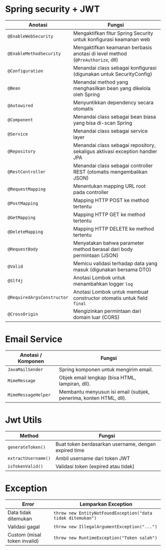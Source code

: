 # Spring security + JWT

| Anotasi                    | Fungsi                                                                        |
| -------------------------- | ----------------------------------------------------------------------------- |
| `@EnableWebSecurity`       | Mengaktifkan fitur Spring Security untuk konfigurasi keamanan web             |
| `@EnableMethodSecurity`    | Mengaktifkan keamanan berbasis anotasi di level method (`@PreAuthorize`, dll) |
| `@Configuration`           | Menandai class sebagai konfigurasi (digunakan untuk SecurityConfig)           |
| `@Bean`                    | Menandai method yang menghasilkan bean yang dikelola oleh Spring              |
| `@Autowired`               | Menyuntikkan dependency secara otomatis                                       |
| `@Component`               | Menandai class sebagai bean biasa yang bisa di-scan Spring                    |
| `@Service`                 | Menandai class sebagai service layer                                          |
| `@Repository`              | Menandai class sebagai repository, sekaligus aktivasi exception handler JPA   |
| `@RestController`          | Menandai class sebagai controller REST (otomatis mengembalikan JSON)          |
| `@RequestMapping`          | Menentukan mapping URL root pada controller                                   |
| `@PostMapping`             | Mapping HTTP POST ke method tertentu                                          |
| `@GetMapping`              | Mapping HTTP GET ke method tertentu                                           |
| `@DeleteMapping`           | Mapping HTTP DELETE ke method tertentu
| `@RequestBody`             | Menyatakan bahwa parameter method berasal dari body permintaan (JSON)         |
| `@Valid`                   | Memicu validasi terhadap data yang masuk (digunakan bersama DTO)              |
| `@Slf4j`                   | Anotasi Lombok untuk menambahkan logger `log`                                 |
| `@RequiredArgsConstructor` | Anotasi Lombok untuk membuat constructor otomatis untuk field `final`         |
| `@CrossOrigin`             | Mengizinkan permintaan dari domain luar (CORS)                                |

# Email Service

| Anotasi / Komponen  | Fungsi                                                            |
| ------------------- | ----------------------------------------------------------------- |
| `JavaMailSender`    | Spring komponen untuk mengirim email.                             |
| `MimeMessage`       | Objek email lengkap (bisa HTML, lampiran, dll).                   |
| `MimeMessageHelper` | Membantu menyusun isi email (subjek, penerima, konten HTML, dll). |

# Jwt Utils

| Method              | Fungsi                                               |
| ------------------- | ---------------------------------------------------- |
| `generateToken()`   | Buat token berdasarkan username, dengan expired time |
| `extractUsername()` | Ambil username dari token JWT                        |
| `isTokenValid()`    | Validasi token (expired atau tidak)                  |

# Exception

| Error                        | Lemparkan Exception                         |
| ---------------------------- | ------------------------------------------- |
| Data tidak ditemukan         | `throw new EntityNotFoundException("data tidak ditemukan")`  |
| Validasi gagal               | `throw new IllegalArgumentException("...")` |
| Custom (misal token invalid) | `throw new RuntimeException("Token salah")` |



